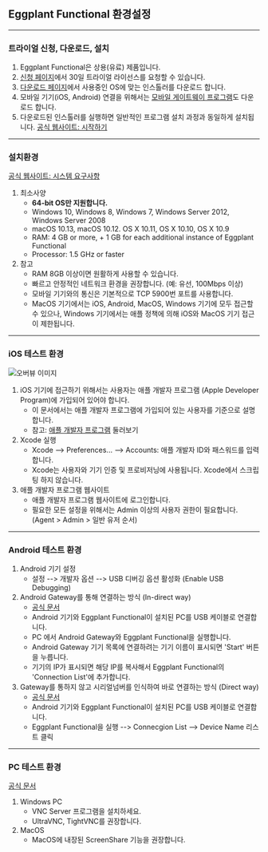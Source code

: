 ## Eggplant Functional 환경설정
------
### 트라이얼 신청, 다운로드, 설치
1. Eggplant Functional은 상용(유료) 제품입니다.
2. [신청 페이지](http://info.eggplant.io/try-eggplant)에서 30일 트라이얼 라이선스를 요청할 수 있습니다.
3. [다운로드 페이지](https://eggplant.io/eggplant-functional-downloads)에서 사용중인 OS에 맞는 인스톨러를 다운로드 합니다.
4. 모바일 기기(iOS, Android) 연결을 위해서는 [모바일 게이트웨이 프로그램](https://eggplant.io/mobile-gateways)도 다운로드 합니다.
5. 다운로드된 인스톨러를 실행하면 일반적인 프로그램 설치 과정과 동일하게 설치됩니다.
[공식 웹사이트: 시작하기](http://docs.testplant.com/ePF/gettingstarted/epf-getting-started-eggplant-functional.htm)
------
### 설치환경
[공식 웹사이트: 시스템 요구사항](http://docs.testplant.com/ePF/gettingstarted/epf-installing-eggplant-functional.htm)
1. 최소사양
   * **64-bit OS만 지원합니다.**
   * Windows 10, Windows 8, Windows 7, Windows Server 2012, Windows Server 2008
   * macOS 10.13, macOS 10.12. OS X 10.11, OS X 10.10, OS X 10.9
   * RAM: 4 GB or more, + 1 GB for each additional instance of Eggplant Functional
   * Processor: 1.5 GHz or faster
2. 참고
   * RAM 8GB 이상이면 원활하게 사용할 수 있습니다.
   * 빠르고 안정적인 네트워크 환경을 권장합니다. (예: 유선, 100Mbps 이상)
   * 모바일 기기와의 통신은 기본적으로 TCP 5900번 포트를 사용합니다.
   * MacOS 기기에서는 iOS, Android, MacOS, Windows 기기에 모두 접근할 수 있으나, Windows 기기에서는 애플 정책에 의해 iOS와 MacOS 기기 접근이 제한됩니다.
------
### iOS 테스트 환경
![오버뷰 이미지](https://user-images.githubusercontent.com/42508143/54477473-8acdc900-484b-11e9-851c-621d739b5183.png)
1. iOS 기기에 접근하기 위해서는 사용자는 애플 개발자 프로그램 (Apple Developer Program)에 가입되어 있어야 합니다.
   * 이 문서에서는 애플 개발자 프로그램에 가입되어 있는 사용자를 기준으로 설명합니다.
   * 참고: [애플 개발자 프로그램](https://developer.apple.com/kr/programs/) 둘러보기
2. Xcode 실행
   * Xcode --> Preferences... --> Accounts: 애플 개발자 ID와 패스워드를 입력합니다.
   * Xcode는 사용자와 기기 인증 및 프로비저닝에 사용됩니다. Xcode에서 스크립팅 하지 않습니다.
3. 애플 개발자 프로그램 웹사이트
   * 애플 개발자 프로그램 웹사이트에 로그인합니다.
   * 필요한 모든 설정을 위해서는 Admin 이상의 사용자 권한이 필요합니다. (Agent > Admin > 일반 유저 순서)
------
### Android 테스트 환경
1. Android 기기 설정
   * 설정 --> 개발자 옵션 --> USB 디버깅 옵션 활성화 (Enable USB Debugging)
2. Android Gateway를 통해 연결하는 방식 (In-direct way)
   * [공식 문서](http://docs.testplant.com/ePF/using/epf-getting-started-android-gateway.htm)
   * Android 기기와 Eggplant Functional이 설치된 PC를 USB 케이블로 연결합니다.
   * PC 에서 Android Gateway와 Eggplant Functional을 실행합니다.
   * Android Gateway 기기 목록에 연결하려는 기기 이름이 표시되면 'Start' 버튼을 누릅니다.
   * 기기의 IP가 표시되면 해당 IP를 복사해서 Eggplant Functional의 'Connection List'에 추가합니다.
3. Gateway를 통하지 않고 시리얼넘버를 인식하여 바로 연결하는 방식 (Direct way)
   * [공식 문서](http://docs.testplant.com/ePF/using/epf-connecting-to-android-suts.htm)
   * Android 기기와 Eggplant Functional이 설치된 PC를 USB 케이블로 연결합니다.
   * Eggplant Functional을 실행 --> Connecgion List --> Device Name 리스트 클릭
------
### PC 테스트 환경
[공식 문서](http://docs.testplant.com/ePF/using/epf-desktop-suts.htm)
1. Windows PC
   * VNC Server 프로그램을 설치하세요.
   * UltraVNC, TightVNC를 권장합니다.
2. MacOS
   * MacOS에 내장된 ScreenShare 기능을 권장합니다.
